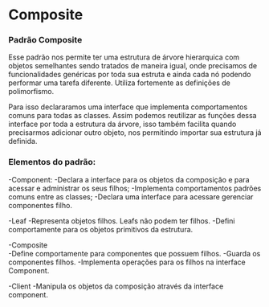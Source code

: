 # Composite
### Padrão Composite

  Esse padrão nos permite ter uma estrutura de árvore hierarquica com objetos semelhantes sendo tratados de maneira igual, onde precisamos de funcionalidades genéricas por toda sua estruta e ainda cada nó podendo performar uma tarefa diferente. Utiliza fortemente as definições de polimorfismo.

  Para isso declararamos uma interface que implementa comportamentos comuns para todas as classes. Assim podemos reutilizar as funções dessa interface por toda a estrutura da árvore, isso também facilita quando precisarmos adicionar outro objeto, nos permitindo importar sua estrutura já definida. 

### Elementos do padrão:

-Component:
-Declara a interface para os objetos da composição e para acessar e administrar os seus filhos;
-Implementa comportamentos padrões comuns entre as classes;
-Declara uma interface para acessare gerenciar componentes filho.
      
-Leaf
-Representa objetos filhos. Leafs não podem ter filhos. 
-Defini comportamente para os objetos primitivos da estrutura.

-Composite	
-Define comportamente para componentes que possuem filhos.
-Guarda os componentes filhos.
-Implementa operações para os filhos na interface Component.
    
-Client
-Manipula os objetos da composição através da interface component.


